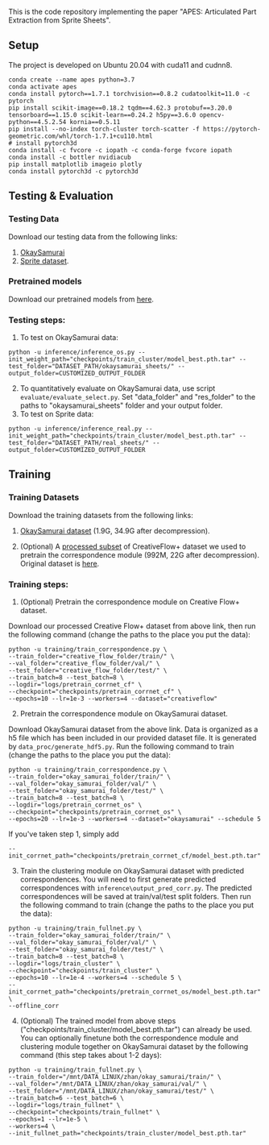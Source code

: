 This is the code repository implementing the paper "APES: Articulated Part Extraction from Sprite Sheets".
 
## Setup
The project is developed on Ubuntu 20.04 with cuda11 and cudnn8.

```
conda create --name apes python=3.7
conda activate apes
conda install pytorch==1.7.1 torchvision==0.8.2 cudatoolkit=11.0 -c pytorch
pip install scikit-image==0.18.2 tqdm==4.62.3 protobuf==3.20.0 tensorboard==1.15.0 scikit-learn==0.24.2 h5py==3.6.0 opencv-python==4.5.2.54 kornia==0.5.11
pip install --no-index torch-cluster torch-scatter -f https://pytorch-geometric.com/whl/torch-1.7.1+cu110.html
# install pytorch3d
conda install -c fvcore -c iopath -c conda-forge fvcore iopath
conda install -c bottler nvidiacub
pip install matplotlib imageio plotly
conda install pytorch3d -c pytorch3d
```

## Testing & Evaluation
### Testing Data
Download our testing data from the following links:
1. [OkaySamurai](https://drive.google.com/file/d/19aNcl7sOECXtbrMqOmKOEdZnpl9S275W/view?usp=sharing)
2. [Sprite dataset](https://drive.google.com/file/d/1zPJqSIwFTjiyXqoXdf0srSeXD2KGLhFi/view?usp=sharing).
### Pretrained models
Download our pretrained models from [here](https://drive.google.com/file/d/1iUwVu7CFNJs-YgVE10IDQWDvkO_RIOaM/view?usp=sharing).
### Testing steps:
1. To test on OkaySamurai data:
```
python -u inference/inference_os.py --init_weight_path="checkpoints/train_cluster/model_best.pth.tar" --test_folder="DATASET_PATH/okaysamurai_sheets/" --output_folder=CUSTOMIZED_OUTPUT_FOLDER
```
2. To quantitatively evaluate on OkaySamurai data, use script `evaluate/evaluate_select.py`. 
Set "data_folder" and "res_folder" to the paths to "okaysamurai_sheets" folder and your output folder.
3. To test on Sprite data:
```
python -u inference/inference_real.py --init_weight_path="checkpoints/train_cluster/model_best.pth.tar" --test_folder="DATASET_PATH/real_sheets/" --output_folder=CUSTOMIZED_OUTPUT_FOLDER
```
## Training
### Training Datasets
Download the training datasets from the following links:
1. [OkaySamurai dataset](https://drive.google.com/file/d/1JTDDqHerlnpCu6SZpleJSN3cxQi8gOfg/view?usp=sharing) (1.9G, 34.9G after decompression).

2. (Optional) A [processed subset](https://drive.google.com/file/d/19eVSHc6gO0AQOx1CXf52CBBwBit-KhJC/view?usp=sharing) of CreativeFlow+ dataset we used to pretrain the correspondence module (992M, 22G after decompression). Original dataset is [here](https://www.cs.toronto.edu/creativeflow/#download).

### Training steps:
1. (Optional) Pretrain the correspondence module on Creative Flow+ dataset.

Download our processed Creative Flow+ dataset from above link, 
then run the following command (change the paths to the place you put the data):
```
python -u training/train_correspondence.py \
--train_folder="creative_flow_folder/train/" \
--val_folder="creative_flow_folder/val/" \
--test_folder="creative_flow_folder/test/" \
--train_batch=8 --test_batch=8 \
--logdir="logs/pretrain_corrnet_cf" \
--checkpoint="checkpoints/pretrain_corrnet_cf" \
--epochs=10 --lr=1e-3 --workers=4 --dataset="creativeflow"
```
2. Pretrain the correspondence module on OkaySamurai dataset.

Download OkaySamurai dataset from the above link. 
Data is organized as a h5 file which has been included in our provided dataset file. It is generated by `data_proc/generate_hdf5.py`. 
Run the following command to train (change the paths to the place you put the data):
```
python -u training/train_correspondence.py \
--train_folder="okay_samurai_folder/train/" \
--val_folder="okay_samurai_folder/val/" \
--test_folder="okay_samurai_folder/test/" \
--train_batch=8 --test_batch=8 \
--logdir="logs/pretrain_corrnet_os" \
--checkpoint="checkpoints/pretrain_corrnet_os" \
--epochs=20 --lr=1e-3 --workers=4 --dataset="okaysamurai" --schedule 5
```
If you've taken step 1, simply add 
```
--init_corrnet_path="checkpoints/pretrain_corrnet_cf/model_best.pth.tar"
```
3. Train the clustering module on OkaySamurai dataset with predicted correspondences. 
You will need to first generate predicted correspondences with `inference\output_pred_corr.py`.
The predicted correspondences will be saved at train/val/test split folders.
Then run the following command to train (change the paths to the place you put the data):
```
python -u training/train_fullnet.py \
--train_folder="okay_samurai_folder/train/" \
--val_folder="okay_samurai_folder/val/" \
--test_folder="okay_samurai_folder/test/" \
--train_batch=8 --test_batch=8 \
--logdir="logs/train_cluster" \
--checkpoint="checkpoints/train_cluster" \
--epochs=10 --lr=1e-4 --workers=4 --schedule 5 \
--init_corrnet_path="checkpoints/pretrain_corrnet_os/model_best.pth.tar" \
--offline_corr
```
4. (Optional) The trained model from above steps ("checkpoints/train_cluster/model_best.pth.tar") can already be used. You can optionally finetune both the correspondence module and clustering module together on OkaySamurai dataset by the following command (this step takes about 1-2 days):
```
python -u training/train_fullnet.py \
--train_folder="/mnt/DATA_LINUX/zhan/okay_samurai/train/" \
--val_folder="/mnt/DATA_LINUX/zhan/okay_samurai/val/" \
--test_folder="/mnt/DATA_LINUX/zhan/okay_samurai/test/" \
--train_batch=6 --test_batch=6 \
--logdir="logs/train_fullnet" \
--checkpoint="checkpoints/train_fullnet" \
--epochs=1 --lr=1e-5 \
--workers=4 \
--init_fullnet_path="checkpoints/train_cluster/model_best.pth.tar"
```

